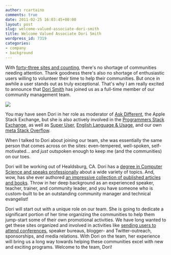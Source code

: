 ```yaml
---
author: rcartaino
comments: true
date: 2011-02-25 16:03:45+00:00
layout: post
slug: welcome-valued-associate-dori-smith
title: Welcome Valued Associate Dori Smith
wordpress_id: 7319
categories:
- company
- background
---
```


With [forty-three sites and counting](http://stackexchange.com/sites?sort=oldest), there's no shortage of communities needing attention. Thank goodness there's also no shortage of enthusiastic users willing to volunteer their time to help their communities. But once in awhile a user stands out as truly exceptional. That's why I am really excited to announce that [Dori Smith](http://apple.stackexchange.com/users/351/dori) has joined us as a full-time member of our community management team.

![](/blog/images/wordpress/Dori-Smith.jpg)

You may have seen Dori in her role as moderator of [Ask Different](http://apple.stackexchange.com/), the Apple Stack Exchange, but she is also actively involved in the [Programmers Stack Exchange](http://programmers.stackexchange.com/), as well as [Super User](http://superuser.com/), [English Language & Usage](http://english.stackexchange.com/), and our own [meta Stack Overflow](http://meta.stackoverflow.com/).

When I talked to Dori about joining our team, she was essentially the same person that comes across on the sites: even-tempered, well-spoken, self-motivated… and _just_ outspoken enough to keep me (and the communities) on our toes.

Dori will be working out of Healdsburg, CA. Dori has a [degree in Computer Science and speaks professionally](http://careers.stackoverflow.com/dori) about a wide variety of topics. And, wow, has she ever authored [an impressive collection of published articles and books](http://www.amazon.com/gp/search/ref=sr_tc_2_0?rh=i%3Astripbooks%2Ck%3ADori+Smith&keywords=Dori+Smith&ie=UTF8&qid=1298431656&sr=8-2-ent&field-contributor_id=B000APH4B8). Throw in her deep background as an experienced speaker, teacher, trainer, and community leader, and you have someone who is custom-built to be an outstanding community manager and technical evangelist!

Dori will start out with a unique role on our team. She is going to dedicate a significant portion of her time organizing the communities to help them jump-start some of their own promotional activities. We have long wanted to get these sites organized and involved in activities like [sending users to attend conferences](http://blog.stackoverflow.com/2011/02/community-conference-sponsorships/), speaker bureaus, blogger- and Twitter-outreach, sponsorships, and media relations. With Dori on the team, her experience will bring us a long way towards helping these communities excel with new and exciting programs. Welcome to the team, Dori!
